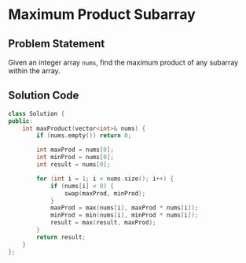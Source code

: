 # Maximum Product Subarray

## Problem Statement
Given an integer array `nums`, find the maximum product of any subarray within the array.

## Solution Code

```cpp
class Solution {
public:
    int maxProduct(vector<int>& nums) {
        if (nums.empty()) return 0;

        int maxProd = nums[0];
        int minProd = nums[0];
        int result = nums[0];

        for (int i = 1; i < nums.size(); i++) {
            if (nums[i] < 0) {
                swap(maxProd, minProd);
            }
            maxProd = max(nums[i], maxProd * nums[i]);
            minProd = min(nums[i], minProd * nums[i]);
            result = max(result, maxProd);
        }
        return result;
    }
};
